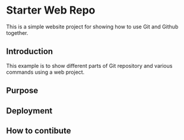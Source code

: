 # Starter Web Repo

This is a simple website project for showing how to use Git and Github together.

## Introduction

This example is to show different parts of Git repository and various commands using a web project.

## Purpose

## Deployment

## How to contibute
